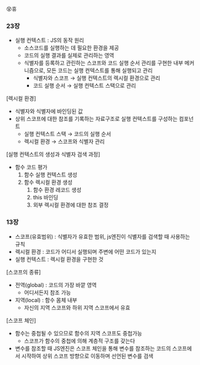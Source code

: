 😵‍휴
### 23장
- 실행 컨텍스트 : JS의 동작 원리
    - 소스코드를 실행하는 데 필요한 환경을 제공
    - 코드의 실행 결과를 실제로 관리하는 영역
    - 식별자를 등록하고 관린하는 스코프와 코드 실행 순서 관리를 구현한 내부 메커니즘으로, 모든 코드는 실행 컨텍스트를 통해 실행되고 관리
        - 식별자와 스코프 → 실행 컨텍스트의 렉시컬 환경으로 관리
        - 코드 실행 순서 → 실행 컨텍스트 스택으로 관리

[렉시컬 환경]

- 식별자와 식별자에 바인딩된 값
- 상위 스코프에 대한 참조를 기록하는 자료구조로 실행 컨텍스트를 구성하는 컴포넌트
    - 실행 컨텍스트 스택 → 코드의 실행 순서
    - 렉시컬 환경 → 스코프와 식별자 관리

[실행 컨텍스트의 생성과 식별자 검색 과정]

- 함수 코드 평가
    1. 함수 실행 컨텍스트 생성
    2. 함수 렉시컬 환경 생성
        1. 함수 환경 레코드 생성
        2. this 바인딩
        3. 외부 렉시컬 환경에 대한 참조 결정

### 13장
- 스코프(유효범위) : 식별자가 유효한 범위, js엔진이 식별자를 검색할 때 사용하는 규칙
- 렉시컬 환경 : 코드가 어디서 실행되며 주변에 어떤 코드가 있는지
- 실행 컨텍스트 : 렉시컬 환경을 구현한 것

[스코프의 종류]

- 전역(global) : 코드의 가장 바깥 영역
    - 어디서든지 참조 가능
- 지역(local) : 함수 몸체 내부
    - 자신의 지역 스코프와 하위 지역 스코프에서 유효

[스코프 체인]

- 함수는 중첩될 수 있으므로 함수의 지역 스코프도 중첩가능
    - 스코프가 함수의 중첩에 의해 계층적 구조를 갖는다
- 변수를 참조할 때 JS엔진은 스코프 체인을 통해 변수를 참조하는 코드의 스코프에서 시작하여 상위 스코프 방향으로 이동하며 선언된 변수를 검색
